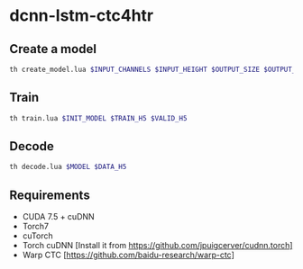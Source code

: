 # dcnn-lstm-ctc4htr

## Create a model

```bash
th create_model.lua $INPUT_CHANNELS $INPUT_HEIGHT $OUTPUT_SIZE $OUTPUT_MODEL
```

## Train

```bash
th train.lua $INIT_MODEL $TRAIN_H5 $VALID_H5
```

## Decode

```bash
th decode.lua $MODEL $DATA_H5
```

## Requirements

- CUDA 7.5 + cuDNN
- Torch7
- cuTorch
- Torch cuDNN [Install it from https://github.com/jpuigcerver/cudnn.torch]
- Warp CTC [https://github.com/baidu-research/warp-ctc]